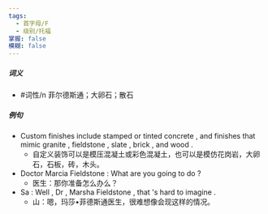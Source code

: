 ```yaml
---
tags:
  - 首字母/F
  - 级别/托福
掌握: false
模糊: false
---
```

##### 词义
- #词性/n  菲尔德斯通；大卵石；散石
##### 例句
- Custom finishes include stamped or tinted concrete , and finishes that mimic granite , fieldstone , slate , brick , and wood .
	- 自定义装饰可以是模压混凝土或彩色混凝土，也可以是模仿花岗岩，大卵石，石板，砖，木头。
- Doctor Marcia Fieldstone : What are you going to do ?
	- 医生：那你准备怎么办么？
- Sa : Well , Dr , Marsha Fieldstone , that 's hard to imagine .
	- 山：嗯，玛莎•菲德斯通医生，很难想像会现这样的情况。

